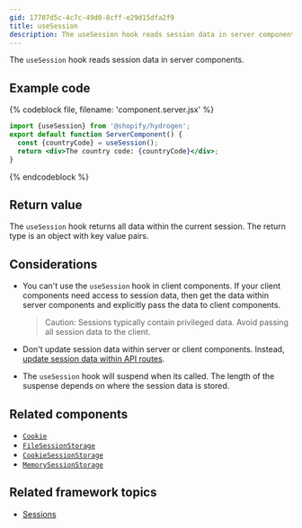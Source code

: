 ```yaml
---
gid: 17707d5c-4c7c-49d0-8cff-e29d15dfa2f9
title: useSession
description: The useSession hook reads session data in server components.
---
```


The `useSession` hook reads session data in server components.

## Example code

{% codeblock file, filename: 'component.server.jsx' %}

```jsx
import {useSession} from '@shopify/hydrogen';
export default function ServerComponent() {
  const {countryCode} = useSession();
  return <div>The country code: {countryCode}</div>;
}
```

{% endcodeblock %}

## Return value

The `useSession` hook returns all data within the current session. The return type is an object with key value pairs.

## Considerations

- You can't use the `useSession` hook in client components. If your client components need access to session data, then get the data within server components and explicitly pass the data to client components.

  > Caution:
  > Sessions typically contain privileged data. Avoid passing all session data to the client.

- Don't update session data within server or client components. Instead, [update session data within API routes](/custom-storefronts/hydrogen/framework/sessions#reading-and-updating-session-data).
- The `useSession` hook will suspend when its called. The length of the suspense depends on where the session data is stored.

## Related components

- [`Cookie`](https://shopify.dev/api/hydrogen/components/framework/cookie)
- [`FileSessionStorage`](https://shopify.dev/api/hydrogen/components/framework/filesessionstorage)
- [`CookieSessionStorage`](https://shopify.dev/api/hydrogen/components/framework/cookiesessionstorage)
- [`MemorySessionStorage`](https://shopify.dev/api/hydrogen/components/framework/memorysessionstorage)

## Related framework topics

- [Sessions](https://shopify.dev/custom-storefronts/hydrogen/framework/sessions)
